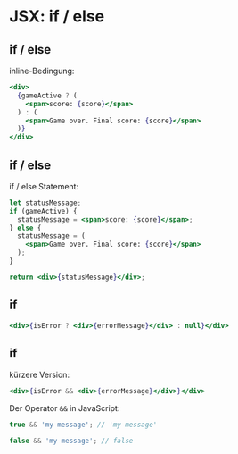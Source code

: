 # JSX: if / else

## if / else

inline-Bedingung:

```jsx
<div>
  {gameActive ? (
    <span>score: {score}</span>
  ) : (
    <span>Game over. Final score: {score}</span>
  )}
</div>
```

## if / else

if / else Statement:

```jsx
let statusMessage;
if (gameActive) {
  statusMessage = <span>score: {score}</span>;
} else {
  statusMessage = (
    <span>Game over. Final score: {score}</span>
  );
}

return <div>{statusMessage}</div>;
```

## if

```jsx
<div>{isError ? <div>{errorMessage}</div> : null}</div>
```

## if

kürzere Version:

```jsx
<div>{isError && <div>{errorMessage}</div>}</div>
```

Der Operator `&&` in JavaScript:

```js
true && 'my message'; // 'my message'

false && 'my message'; // false
```
